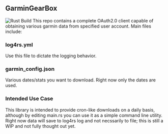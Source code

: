 ## GarminGearBox
![Rust Build]([https://github.com/poster515/Rust-Garmin/actions/workflows/rust.yml/badge.svg?branch=main)
This repo contains a complete OAuth2.0 client capable of obtaining various garmin data from specified user account. Main files include:

### log4rs.yml
Use this file to dictate the logging behavior.

### garmin_config.json
Various dates/stats you want to download. Right now only the dates are used.

### Intended Use Case
This library is intended to provide cron-like downloads on a daily basis, although by editing main.rs you can use it as a simple command line utility. Right now data will save to log4rs log and not necssarily to file; this is still a WIP and not fully thought out yet.
